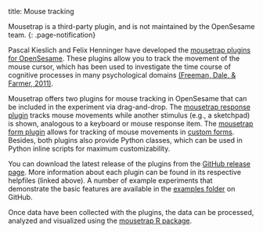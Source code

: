 title: Mouse tracking

Mousetrap is a third-party plugin, and is not maintained by the OpenSesame team.
{: .page-notification}

Pascal Kieslich and Felix Henninger have developed the [mousetrap plugins for OpenSesame](https://github.com/PascalKieslich/mousetrap-os). These plugins allow you to track the movement of the mouse cursor, which has been used to investigate the time course of cognitive processes in many psychological domains [(Freeman, Dale, & Farmer, 2011)](http://dx.doi.org/10.3389/fpsyg.2011.00059).

Mousetrap offers two plugins for mouse tracking in OpenSesame that can be included in the experiment via drag-and-drop.
The [mousetrap response plugin](https://github.com/PascalKieslich/mousetrap-os/blob/master/plugins/mousetrap_response/mousetrap_response.md) tracks mouse movements while another stimulus (e.g., a sketchpad) is shown, analogous to a keyboard or mouse response item.
The [mousetrap form plugin](https://github.com/PascalKieslich/mousetrap-os/blob/master/plugins/mousetrap_form/mousetrap_form.md) allows for tracking of mouse movements in [custom forms](%link:manual/forms/custom%).
Besides, both plugins also provide Python classes, which can be used in Python inline scripts for maximum customizability.

You can download the latest release of the plugins from the [GitHub release page](https://github.com/PascalKieslich/mousetrap-os/releases). More information about each plugin can be found in its respective helpfiles (linked above). A number of example experiments that demonstrate the basic features are available in the [examples folder](https://github.com/PascalKieslich/mousetrap-os/tree/master/examples) on GitHub.

Once data have been collected with the plugins, the data can be processed, analyzed and visualized using the [mousetrap R package](https://github.com/PascalKieslich/mousetrap).
